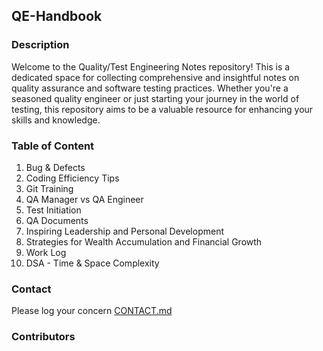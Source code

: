 ## QE-Handbook

### Description

Welcome to the Quality/Test Engineering Notes repository! This is a dedicated space for collecting comprehensive and insightful notes on quality assurance and software testing practices. Whether you're a seasoned quality engineer or just starting your journey in the world of testing, this repository aims to be a valuable resource for enhancing your skills and knowledge.

### Table of Content

1. Bug & Defects
2. Coding Efficiency Tips
3. Git Training
4. QA Manager vs QA Engineer
5. Test Initiation
6. QA Documents
7. Inspiring Leadership and Personal Development
8. Strategies for Wealth Accumulation and Financial Growth
9. Work Log
10. DSA - Time & Space Complexity 

### Contact

Please log your concern [CONTACT.md](https://github.com/Malitthh/qe-handbook/blob/main/CONTACT.md)

### Contributors
<!-- <a href="https://github.com/Malitthh/qe-handbook/graphs/contributors">
  <img src="https://contributors-img.web.app/image?repo=Malitthh/qe-handbook&max=500" alt="Lista de contribuidores" width="100%"/>
</a> -->


